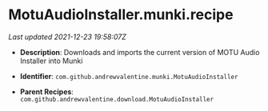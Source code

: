 # MotuAudioInstaller.munki.recipe

_Last updated 2021-12-23 19:58:07Z_

- **Description**: Downloads and imports the current version of MOTU Audio Installer into Munki

- **Identifier**: `com.github.andrewvalentine.munki.MotuAudioInstaller`

- **Parent Recipes**: `com.github.andrewvalentine.download.MotuAudioInstaller`